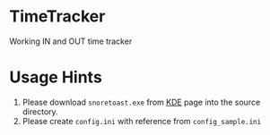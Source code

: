 # TimeTracker
Working IN and OUT time tracker

# Usage Hints
1. Please download `snoretoast.exe` from [KDE](https://github.com/KDE/snoretoast) page into the source directory.
1. Please create `config.ini` with reference from `config_sample.ini`
